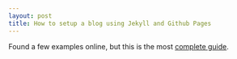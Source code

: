 ```yaml
---
layout: post
title: How to setup a blog using Jekyll and Github Pages 
---
```


Found a few examples online, but this is the most [complete guide](
http://davidwinter.me/articles/2011/10/29/setting-up-github-pages).
